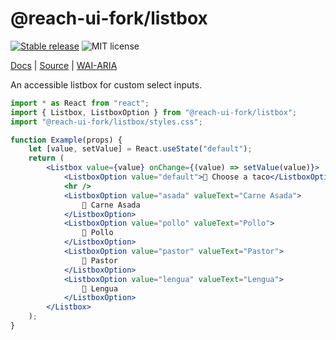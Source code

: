 # @reach-ui-fork/listbox

[![Stable release](https://img.shields.io/npm/v/@reach-ui-fork/listbox.svg)](https://npm.im/@reach-ui-fork/listbox) ![MIT license](https://badgen.now.sh/badge/license/MIT)

[Docs](https://reach.tech/listbox) | [Source](https://github.com/reach/reach-ui/tree/main/packages/listbox) | [WAI-ARIA](https://www.w3.org/TR/wai-aria-practices-1.2/#Listbox)

An accessible listbox for custom select inputs.

```jsx
import * as React from "react";
import { Listbox, ListboxOption } from "@reach-ui-fork/listbox";
import "@reach-ui-fork/listbox/styles.css";

function Example(props) {
	let [value, setValue] = React.useState("default");
	return (
		<Listbox value={value} onChange={(value) => setValue(value)}>
			<ListboxOption value="default">🌮 Choose a taco</ListboxOption>
			<hr />
			<ListboxOption value="asada" valueText="Carne Asada">
				🌮 Carne Asada
			</ListboxOption>
			<ListboxOption value="pollo" valueText="Pollo">
				🌮 Pollo
			</ListboxOption>
			<ListboxOption value="pastor" valueText="Pastor">
				🌮 Pastor
			</ListboxOption>
			<ListboxOption value="lengua" valueText="Lengua">
				🌮 Lengua
			</ListboxOption>
		</Listbox>
	);
}
```
